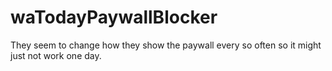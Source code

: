 # waTodayPaywallBlocker
They seem to change how they show the paywall every so often so it might just not work one day.
